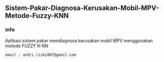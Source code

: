 Sistem-Pakar-Diagnosa-Kerusakan-Mobil-MPV-Metode-Fuzzy-KNN
------------
### info
Aplikasi sistem pakar mendiagnosa kerusakan mobil MPV menggunakan metode FUZZY K-NN

~~~
email : andri.rizki007@gmail.com
~~~

